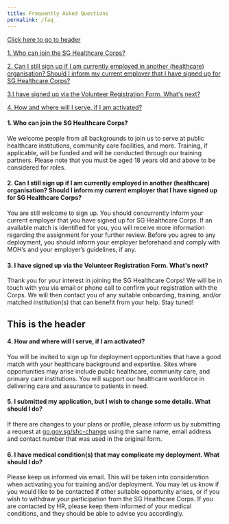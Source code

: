 ```yaml
---
title: Frequently Asked Questions
permalink: /faq
---
```

[Click here to go to header](#this-is-the-header)

[1. Who can join the SG Healthcare Corps?](###-1.-who-can-join-the-sg-healthcare-corps?)

[2. Can I still sign up if I am currently employed in another (healthcare) organisation? Should I inform my current employer that I have signed up for SG Healthcare Corps?](###-2.-can-i-still-sign-up-if-i-am-currently-employed-in-another-(healthcare)-organisation?-should-i-inform-my-current-employer-that-i-have-signed-up-for-sg-healthcare-corps?)

[3.I have signed up via the Volunteer Registration Form. What's next?](###-3.-i-have-signed-up-via-the-volunteer-registration-form.-what's-next?)

[4. How and where will I serve, if I am activated?](###-4.-how-and-where-will-i-serve,-if-I-am-activated?)

#### 1. Who can join the SG Healthcare Corps?
We welcome people from all backgrounds to join us to serve at public healthcare institutions, community care facilities, and more. Training, if applicable, will be funded and will be conducted through our training partners. Please note that you must be aged 18 years old and above to be considered for roles.

#### 2. Can I still sign up if I am currently employed in another (healthcare) organisation? Should I inform my current employer that I have signed up for SG Healthcare Corps? 
You are still welcome to sign up. You should concurrently inform your current employer that you have signed up for SG Healthcare Corps. If an available match is identified for you, you will receive more information regarding the assignment for your further review. Before you agree to any deployment, you should inform your employer beforehand and comply with MOH’s and your employer’s guidelines, if any.

#### 3. I have signed up via the Volunteer Registration Form. What's next?
Thank you for your interest in joining the SG Healthcare Corps! We will be in touch with you via email or phone call to confirm your registration with the Corps. We will then contact you of any suitable onboarding, training, and/or matched institution(s) that can benefit from your help. Stay tuned!

## This is the header

#### 4. How and where will I serve, if I am activated?
You will be invited to sign up for deployment opportunities that have a good match with your healthcare background and expertise. Sites where opportunities may arise include public healthcare, community care, and primary care institutions. You will support our healthcare workforce in delivering care and assurance to patients in need.

#### 5. I submitted my application, but I wish to change some details. What should I do?
If there are changes to your plans or profile, please inform us by submitting a request at [go.gov.sg/shc-change](go.gov.sg/shc-change) using the same name, email address and contact number that was used in the original form. 

#### 6. I have medical condition(s) that may complicate my deployment. What should I do?
Please keep us informed via email. This will be taken into consideration when activating you for training and/or deployment. You may let us know if you would like to be contacted if other suitable opportunity arises, or if you wish to withdraw your participation from the SG Healthcare Corps. If you are contacted by HR, please keep them informed of your medical conditions, and they should be able to advise you accordingly.